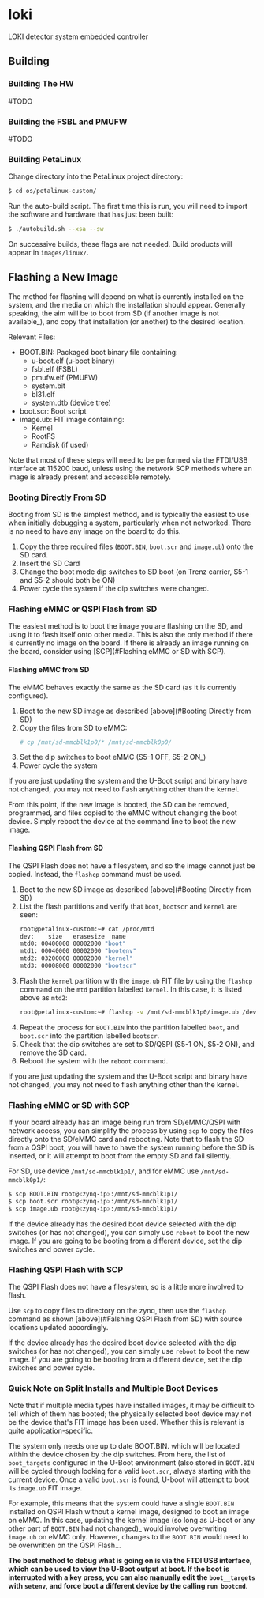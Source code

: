 # loki
LOKI detector system embedded controller 

## Building
### Building The HW
#TODO

### Building the FSBL and PMUFW
#TODO

### Building PetaLinux
Change directory into the PetaLinux project directory:
```bash
$ cd os/petalinux-custom/
```

Run the auto-build script.
The first time this is run, you will need to import the software and hardware that has just been built:
```bash
$ ./autobuild.sh --xsa --sw
```

On successive builds, these flags are not needed.
Build products will appear in `images/linux/`.

## Flashing a New Image
The method for flashing will depend on what is currently installed on the system, and the media on which the installation should appear.
Generally speaking, the aim will be to boot from SD (if another image is not available_), and copy that installation (or another) to the desired location.

Relevant Files:
- BOOT.BIN: Packaged boot binary file containing:
	- u-boot.elf (u-boot binary)
	- fsbl.elf (FSBL)
	- pmufw.elf (PMUFW)
	- system.bit
	- bl31.elf
	- system.dtb (device tree)
- boot.scr: Boot script 
- image.ub: FIT image containing:
	- Kernel
	- RootFS
	- Ramdisk (if used)

Note that most of these steps will need to be performed via the FTDI/USB interface at 115200 baud, unless using the network SCP methods where an image is already present and accessible remotely.

### Booting Directly From SD
Booting from SD is the simplest method, and is typically the easiest to use when initially debugging a system, particularly when not networked.
There is no need to have any image on the board to do this.

1. Copy the three required files (`BOOT.BIN`, `boot.scr` and `image.ub`) onto the SD card.
2. Insert the SD Card
3. Change the boot mode dip switches to SD boot (on Trenz carrier, S5-1 and S5-2 should both be ON)
4. Power cycle the system if the dip switches were changed.

### Flashing eMMC or QSPI Flash from SD
The easiest method is to boot the image you are flashing on the SD, and using it to flash itself onto other media.
This is also the only method if there is currently no image on the board.
If there is already an image running on the board, consider using [SCP](#Flashing eMMC or SD with SCP).

#### Flashing eMMC from SD
The eMMC behaves exactly the same as the SD card (as it is currently configured).

1. Boot to the new SD image as described [above](#Booting Directly from SD)
2. Copy the files from SD to eMMC:
	```bash
	# cp /mnt/sd-mmcblk1p0/* /mnt/sd-mmcblk0p0/
	```
3. Set the dip switches to boot eMMC (S5-1 OFF, S5-2 ON_)
4. Power cycle the system

If you are just updating the system and the U-Boot script and binary have not changed, you may not need to flash anything other than the kernel.

From this point, if the new image is booted, the SD can be removed, programmed, and files copied to the eMMC without changing the boot device.
Simply reboot the device at the command line to boot the new image.

#### Flashing QSPI Flash from SD
The QSPI Flash does not have a filesystem, and so the image cannot just be copied.
Instead, the `flashcp` command must be used.

1. Boot to the new SD image as described [above](#Booting Directly from SD)
2. List the flash partitions and verify that `boot`, `bootscr` and `kernel` are seen:
	```bash
	root@petalinux-custom:~# cat /proc/mtd           
	dev:    size   erasesize  name   
	mtd0: 00400000 00002000 "boot"   
	mtd1: 00040000 00002000 "bootenv"
	mtd2: 03200000 00002000 "kernel" 
	mtd3: 00008000 00002000 "bootscr"
	```
3. Flash the `kernel` partition with the `image.ub` FIT file by using the `flashcp` command on the `mtd` partition labelled `kernel`. In this case, it is listed above as `mtd2`:
	```bash
	root@petalinux-custom:~# flashcp -v /mnt/sd-mmcblk1p0/image.ub /dev/mtd2
	```
4. Repeat the process for `BOOT.BIN` into the partition labelled `boot`, and `boot.scr` into the partition labelled `bootscr`.
5. Check that the dip switches are set to SD/QSPI (S5-1 ON, S5-2 ON), and remove the SD card.
6. Reboot the system with the `reboot` command.

If you are just updating the system and the U-Boot script and binary have not changed, you may not need to flash anything other than the kernel.

### Flashing eMMC or SD with SCP
If your board already has an image being run from SD/eMMC/QSPI with network access, you can simplify the process by using `scp` to copy the files directly onto the SD/eMMC card and rebooting.
Note that to flash the SD from a QSPI boot, you will have to have the system running before the SD is inserted, or it will attempt to boot from the empty SD and fail silently.

For SD, use device `/mnt/sd-mmcblk1p1/`, and for eMMC use `/mnt/sd-mmcblk0p1/`:
```bash
$ scp BOOT.BIN root@<zynq-ip>:/mnt/sd-mmcblk1p1/
$ scp boot.scr root@<zynq-ip>:/mnt/sd-mmcblk1p1/
$ scp image.ub root@<zynq-ip>:/mnt/sd-mmcblk1p1/
```

If the device already has the desired boot device selected with the dip switches (or has not changed), you can simply use `reboot` to boot the new image.
If you are going to be booting from a different device, set the dip switches and power cycle.

### Flashing QSPI Flash with SCP
The QSPI Flash does not have a filesystem, so is a little more involved to flash.

Use `scp` to copy files to directory on the zynq, then use the `flashcp` command as shown [above](#Falshing QSPI Flash from SD) with source locations updated accordingly.

If the device already has the desired boot device selected with the dip switches (or has not changed), you can simply use `reboot` to boot the new image.
If you are going to be booting from a different device, set the dip switches and power cycle.

### Quick Note on Split Installs and Multiple Boot Devices
Note that if multiple media types have installed images, it may be difficult to tell which of them has booted; the physically selected boot device may not be the device that's FIT image has been used.
Whether this is relevant is quite application-specific.

The system only needs one up to date BOOT.BIN. which will be located within the device chosen by the dip switches.
From here, the list of `boot_targets` configured in the U-Boot environment (also stored in `BOOT.BIN` will be cycled through looking for a valid `boot.scr`, always starting with the current device.
Once a valid `boot.scr` is found, U-boot will attempt to boot its `image.ub` FIT image.

For example, this means that the system could have a single `BOOT.BIN` installed on QSPI Flash without a kernel image, designed to boot an image on eMMC.
In this case, updating the kernel image (so long as U-boot or any other part of `BOOT.BIN` had not changed)_ would involve overwriting `image.ub` on eMMC only.
However, changes to the `BOOT.BIN` would need to be overwritten on the QSPI Flash...

**The best method to debug what is going on is via the FTDI USB interface, which can be used to view the U-Boot output at boot.
If the boot is interrupted with a key press, you can also manually edit the `boot__targets` with `setenv`, and force boot a different device by the calling `run bootcmd`**.

